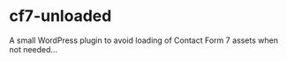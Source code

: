cf7-unloaded
===========

A small WordPress plugin to avoid loading of Contact Form 7 assets when not needed...
